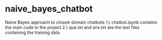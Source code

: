 # naive_bayes_chatbot
Naive Bayes approach to closed-domain chatbots
1.) chatbot.ipynb contains the main code to the project
2.) que.txt and ans.txt are the text files containing the training data
